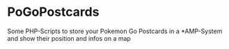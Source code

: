 # PoGoPostcards
Some PHP-Scripts to store your Pokemon Go Postcards in a *AMP-System and show their position and infos on a map
